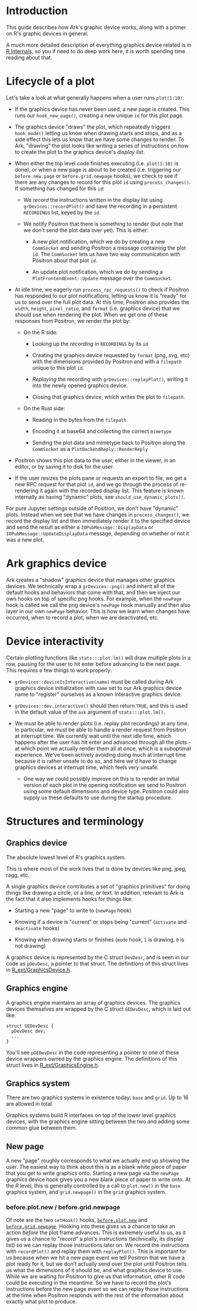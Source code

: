 # Introduction

This guide describes how Ark's graphic device works, along with a primer on R's graphic devices in general.

A much more detailed description of everything graphics device related is in [R Internals](https://cran.r-project.org/doc/manuals/r-devel/R-ints.html#Graphics-Devices), so you if need to do deep work here, it is worth spending time reading about that.

# Lifecycle of a plot

Let's take a look at what generally happens when a user runs `plot(1:10)`:

-   If the graphics device has never been used, a new page is created. This runs our `hook_new_page()`, creating a new unique `id` for this plot page.

-   The graphics device "draws" the plot, which repeatedly triggers `hook_mode()` letting us know when drawing starts and stops, and as a side effect this lets us know that we have some changes to render. To Ark, "drawing" the plot looks like writing a series of *instructions* on how to create the plot to the graphics device's *display list*.

-   When either the top level code finishes executing (i.e. `plot(1:10)` is done), or when a new page is about to be created (i.e. triggering our `before.new.page` or `before.grid.newpage` hooks), we check to see if there are any changes to record for this plot `id` using `process_changes()`. If something has changed for this `id`:

    -   We *record* the instructions written in the display list using `grDevices::recordPlot()` and save the recording in a persistent `RECORDINGS` list, keyed by the `id`.

    -   We notify Positron that there is something to render (but note that we don't send the plot data over yet). This is either:

        -   A new plot notification, which we do by creating a new `CommSocket` and sending Positron a message containing the plot `id`. The `CommSocket` lets us have two way communication with Positron about that plot `id`.

        -   An update plot notification, which we do by sending a `PlotFrontendEvent::Update` message over the `CommSocket`.

-   At idle time, we eagerly run `process_rpc_requests()` to check if Positron has responded to our plot notifications, letting us know it is "ready" for us to send over the full plot data. At this time, Positron also provides the `width`, `height`, `pixel_ratio`, and `format` (i.e. graphics device) that we should use when rendering the plot. When we get one of these responses from Positron, we render the plot by:

    -   On the R side:

        -   Looking up the *recording* in `RECORDINGS` by its `id`

        -   Creating the graphics device requested by `format` (png, svg, etc) with the dimensions provided by Positron and with a `filepath` unique to this plot `id`.

        -   *Replaying* the recording with `grDevices::replayPlot()`, writing it into the newly opened graphics device.

        -   Closing that graphics device, which writes the plot to `filepath`.

    -   On the Rust side:

        -   Reading in the bytes from the `filepath`

        -   Encoding it at base64 and collecting the correct `mimetype`

        -   Sending the plot data and mimetype back to Positron along the `CommSocket` as a `PlotBackendReply::RenderReply`

-   Positron shows this plot data to the user, either in the viewer, in an editor, or by saving it to disk for the user.

-   If the user resizes the plots pane or requests an export to file, we get a new RPC request for that plot `id`, and we go through the process of re-rendering it again with the recorded display list. This feature is known internally as having "dynamic" plots, see `should_use_dynamic_plots()`.

For pure Jupyter settings outside of Positron, we don't have "dynamic" plots. Instead when we see that we have changes in `process_changes()`, we record the display list and then immediately render it to the specified device and send the result as either a `IOPubMessage::DisplayData` or `IOPubMessage::UpdateDisplayData` message, depending on whether or not it was a new plot.

# Ark graphics device

Ark creates a "shadow" graphics device that manages other graphics devices. We technically wrap a `grDevices::png()` and inherit all of the default hooks and behaviors that come with that, and then we inject our own hooks on top of specific png hooks. For example, when the `newPage` hook is called we call the png device's `newPage` hook manually and then also layer in our own `newPage` behavior. This is how we learn when changes have occurred, when to record a plot, when we are deactivated, etc.

# Device interactivity

Certain plotting functions like `stats:::plot.lm()` will draw multiple plots in a row, pausing for the user to hit enter before advancing to the next page. This requires a few things to work properly:

-   `grDevices::deviceIsInteractive(name)` must be called during Ark graphics device initialization with `name` set to our Ark graphics device name to "register" ourselves as a known interactive graphics device.

-   `grDevices::dev.interactive()` should then return `TRUE`, and this is used in the default value of the `ask` argument of `stats:::plot.lm()`.

-   We must be able to render plots (i.e. replay plot recordings) at any time. In particular, we must be able to handle a render request from Positron at interrupt time. We currently wait until the next idle time, which happens after the user has hit enter and advanced through all the plots - at which point we actually render them all at once, which is a suboptimal experience. We've been actively avoiding doing much at interrupt time because it is rather unsafe to do so, and here we'd have to change graphics devices at interrupt time, which feels very unsafe.

    -   One way we could possibly improve on this is to render an initial version of each plot in the opening notification we send to Positron using some default dimensions and device type. Positron could also supply us these defaults to use during the startup procedure.

# Structures and terminology

## Graphics device

The absolute lowest level of R's graphics system.

This is where most of the work lives that is done by devices like png, jpeg, ragg, etc.

A single graphics device contributes a set of "graphics primitives" for doing things like drawing a circle, or a line, or text. In addition, relevant to Ark is the fact that it also implements hooks for things like:

-   Starting a new "page" to write to (`newPage` hook)

-   Knowing if a device is "current" or stops being "current" (`activate` and `deactivate` hooks)

-   Knowing when drawing starts or finishes (`mode` hook, `1` is drawing, `0` is not drawing)

A graphics device is represented by the C struct `DevDesc`, and is seen in our code as `pDevDesc`, a pointer to that struct. The definitions of this struct lives in [R_ext/GraphicsDevice.h](https://github.com/wch/r-source/blob/trunk/src/include/R_ext/GraphicsDevice.h).

## Graphics engine

A graphics engine maintains an array of graphics devices. The graphics devices themselves are wrapped by the C struct `GEDevDesc`, which is laid out like:

```
struct GEDevDesc {
  pDevDesc dev;
  ...
}
```

You'll see `pGEDevDesc` in the code representing a pointer to one of these device wrappers owned by the graphics engine. The definitions of this struct lives in [R_ext/GraphicsEngine.h](https://github.com/wch/r-source/blob/trunk/src/include/R_ext/GraphicsEngine.h).

## Graphics system

There are two graphics systems in existence today: `base` and `grid`. Up to 16 are allowed in total.

Graphics systems build R interfaces on top of the lower level graphics devices, with the graphics engine sitting between the two and adding some common glue between them.

## New page

A new "page" roughly corresponds to what we actually end up showing the user. The easiest way to think about this is as a blank white piece of paper that you get to write graphics onto. Starting a new page via the `newPage` graphics device hook gives you a new blank piece of paper to write onto. At the R level, this is generally controlled by a call to `plot.new()` in the `base` graphics system, and `grid.newpage()` in the `grid` graphics system.

### before.plot.new / before.grid.newpage

Of note are the two `setHook()` hooks, [`before.plot.new`](https://stat.ethz.ch/R-manual/R-devel/library/graphics/html/frame.html) and [`before.grid.newpage`](https://stat.ethz.ch/R-manual/R-devel/library/grid/html/grid.newpage.html). Hooking into these gives us a chance to take an action *before* the plot frame advances. This is extremely useful to us, as it gives us a chance to "record" a plot's *instructions* (technically, its display list) so we can replay those instructions later on. We record the instructions with `recordPlot()` and replay them with `replayPlot()`. This is important for us because when we hit a new page event we tell Positron that we have a plot ready for it, but we don't actually send over the plot until Positron tells us what the dimensions of it should be, and what graphics device to use. While we are waiting for Positron to give us that information, other R code could be executing in the meantime. So we have to record the plot's instructions before the new page event so we can replay those instructions at the time when Positron responds with the rest of the information about exactly what plot to produce.
